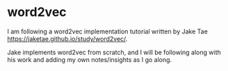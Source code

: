 # word2vec

I am following a word2vec implementation tutorial written by Jake Tae https://jaketae.github.io/study/word2vec/.

Jake implements word2vec from scratch, and I will be following along with his work and adding my own notes/insights as I go along. 
